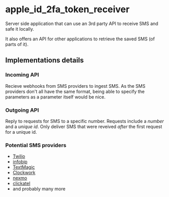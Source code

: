 # apple_id_2fa_token_receiver

Server side application that can use an 3rd party API to receive SMS and safe it locally. 

It also offers an API for other applications to retrieve the saved SMS (of parts of it).

## Implementations details

### Incoming API

Recieve webhooks from SMS providers to ingest SMS.
As the SMS providers don't all have the same format, being able to specify the parameters as a parameter itself would be nice.

### Outgoing API

Reply to requests for SMS to a specific number.
Requests include a _number_ and a _unique id_.
Only deliver SMS that were reveived _after_ the first request for a unique id.

### Potential SMS providers

- [Twilio](https://www.twilio.com/docs/sms/tutorials/how-to-receive-and-reply)
- [infobip](https://dev.infobip.com/receive-sms)
- [TextMagic](https://www.textmagic.com/docs/api/receive-sms/)
- [Clockwork](https://www.clockworksms.com/doc/easy-stuff/http-interface/receive-sms/)
- [nexmo](https://developer.nexmo.com/messaging/sms/building-blocks/receiving-an-sms)
- [clickatel](https://www.clickatell.com/products/sms-api/)
- and probably many more
